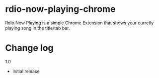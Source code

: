 rdio-now-playing-chrome
=======================

Rdio Now Playing is a simple Chrome Extension that shows your curretly playing song in the title/tab bar.

Change log
=======================
1.0
- Initial release